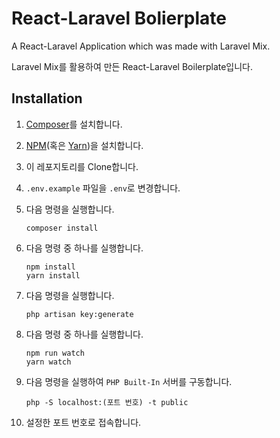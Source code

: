 # React-Laravel Bolierplate

A React-Laravel Application which was made with Laravel Mix.

Laravel Mix를 활용하여 만든 React-Laravel Boilerplate입니다.

## Installation

1. [Composer](https://getcomposer.org/download/)를 설치합니다.

2. [NPM](https://docs.npmjs.com/downloading-and-installing-node-js-and-npm)(혹은 [Yarn](https://yarnpkg.com/en/docs/install#windows-stable))을 설치합니다.

3. 이 레포지토리를 Clone합니다.

4. `.env.example` 파일을 `.env`로 변경합니다.

5. 다음 명령을 실행합니다.

   ```batch
   composer install
   ```

6. 다음 명령 중 하나를 실행합니다.

   ```batch
   npm install
   yarn install
   ```

7. 다음 명령을 실행합니다.

   ```batch
   php artisan key:generate
   ```

8. 다음 명령 중 하나를 실행합니다.

   ```batch
   npm run watch
   yarn watch
   ```

9. 다음 명령을 실행하여 `PHP Built-In` 서버를 구동합니다.

   ```batch
   php -S localhost:(포트 번호) -t public
   ```

10. 설정한 포트 번호로 접속합니다.
